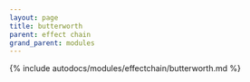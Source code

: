 ```yaml
---
layout: page
title: butterworth
parent: effect chain
grand_parent: modules
---
```


{% include autodocs/modules/effectchain/butterworth.md %}
